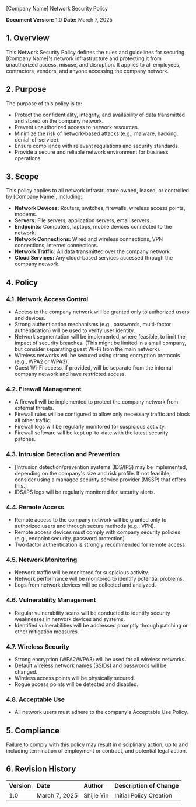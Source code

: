 [Company Name]
Network Security Policy

**Document Version:** 1.0
**Date:** March 7, 2025

## 1. Overview

This Network Security Policy defines the rules and guidelines for securing [Company Name]'s network infrastructure and protecting it from unauthorized access, misuse, and disruption. It applies to all employees, contractors, vendors, and anyone accessing the company network.

## 2. Purpose

The purpose of this policy is to:

*   Protect the confidentiality, integrity, and availability of data transmitted and stored on the company network.
*   Prevent unauthorized access to network resources.
*   Minimize the risk of network-based attacks (e.g., malware, hacking, denial-of-service).
*   Ensure compliance with relevant regulations and security standards.
*   Provide a secure and reliable network environment for business operations.

## 3. Scope

This policy applies to all network infrastructure owned, leased, or controlled by [Company Name], including:

*   **Network Devices:** Routers, switches, firewalls, wireless access points, modems.
*   **Servers:**  File servers, application servers, email servers.
*   **Endpoints:**  Computers, laptops, mobile devices connected to the network.
*   **Network Connections:**  Wired and wireless connections, VPN connections, internet connections.
*   **Network Traffic:**  All data transmitted over the company network.
*   **Cloud Services:** Any cloud-based services accessed through the company network.

## 4. Policy

### 4.1. Network Access Control

*   Access to the company network will be granted only to authorized users and devices.
*   Strong authentication mechanisms (e.g., passwords, multi-factor authentication) will be used to verify user identity.
*   Network segmentation will be implemented, where feasible, to limit the impact of security breaches. (This might be limited in a small company, but consider separating guest Wi-Fi from the main network).
*   Wireless networks will be secured using strong encryption protocols (e.g., WPA2 or WPA3).
*   Guest Wi-Fi access, if provided, will be separate from the internal company network and have restricted access.

### 4.2. Firewall Management

*   A firewall will be implemented to protect the company network from external threats.
*   Firewall rules will be configured to allow only necessary traffic and block all other traffic.
*   Firewall logs will be regularly monitored for suspicious activity.
*   Firewall software will be kept up-to-date with the latest security patches.

### 4.3. Intrusion Detection and Prevention

*   [Intrusion detection/prevention systems (IDS/IPS) may be implemented, depending on the company's size and risk profile. If not feasible, consider using a managed security service provider (MSSP) that offers this.]
*   IDS/IPS logs will be regularly monitored for security alerts.

### 4.4. Remote Access

*   Remote access to the company network will be granted only to authorized users and through secure methods (e.g., VPN).
*   Remote access devices must comply with company security policies (e.g., endpoint security, password protection).
*   Two-factor authentication is strongly recommended for remote access.

### 4.5. Network Monitoring

*   Network traffic will be monitored for suspicious activity.
*   Network performance will be monitored to identify potential problems.
*   Logs from network devices will be collected and analyzed.

### 4.6. Vulnerability Management

*   Regular vulnerability scans will be conducted to identify security weaknesses in network devices and systems.
*   Identified vulnerabilities will be addressed promptly through patching or other mitigation measures.

### 4.7. Wireless Security

*   Strong encryption (WPA2/WPA3) will be used for all wireless networks.
*   Default wireless network names (SSIDs) and passwords will be changed.
*   Wireless access points will be physically secured.
*   Rogue access points will be detected and disabled.

### 4.8. Acceptable Use

*   All network users must adhere to the company's Acceptable Use Policy.

## 5. Compliance

Failure to comply with this policy may result in disciplinary action, up to and including termination of employment or contract, and potential legal action.

## 6. Revision History

| Version | Date       | Author             | Description of Change |
| :------ | :---------- | :----------------- | :-------------------- |
| 1.0     | March 7, 2025 | Shijie Yin | Initial Policy Creation |
